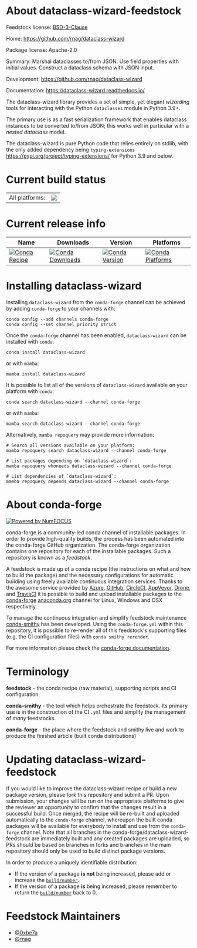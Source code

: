 About dataclass-wizard-feedstock
================================

Feedstock license: [BSD-3-Clause](https://github.com/conda-forge/dataclass-wizard-feedstock/blob/main/LICENSE.txt)

Home: https://github.com/rnag/dataclass-wizard

Package license: Apache-2.0

Summary: Marshal dataclasses to/from JSON. Use field properties with initial values. Construct a dataclass schema with JSON input.

Development: https://github.com/rnag/dataclass-wizard

Documentation: https://dataclass-wizard.readthedocs.io/

The dataclass-wizard library provides a set of simple, yet
elegant *wizarding* tools for interacting with the Python
`dataclasses` module in Python 3.9+.

The primary use is as a fast serialization framework that enables
dataclass instances to be converted to/from JSON; this works well
in particular with a *nested dataclass* model.

The dataclass-wizard is pure Python code that relies entirely on
stdlib, with the only added dependency being
`typing-extensions` <https://pypi.org/project/typing-extensions/>
for Python 3.9 and below.


Current build status
====================


<table><tr><td>All platforms:</td>
    <td>
      <a href="https://dev.azure.com/conda-forge/feedstock-builds/_build/latest?definitionId=15600&branchName=main">
        <img src="https://dev.azure.com/conda-forge/feedstock-builds/_apis/build/status/dataclass-wizard-feedstock?branchName=main">
      </a>
    </td>
  </tr>
</table>

Current release info
====================

| Name | Downloads | Version | Platforms |
| --- | --- | --- | --- |
| [![Conda Recipe](https://img.shields.io/badge/recipe-dataclass--wizard-green.svg)](https://anaconda.org/conda-forge/dataclass-wizard) | [![Conda Downloads](https://img.shields.io/conda/dn/conda-forge/dataclass-wizard.svg)](https://anaconda.org/conda-forge/dataclass-wizard) | [![Conda Version](https://img.shields.io/conda/vn/conda-forge/dataclass-wizard.svg)](https://anaconda.org/conda-forge/dataclass-wizard) | [![Conda Platforms](https://img.shields.io/conda/pn/conda-forge/dataclass-wizard.svg)](https://anaconda.org/conda-forge/dataclass-wizard) |

Installing dataclass-wizard
===========================

Installing `dataclass-wizard` from the `conda-forge` channel can be achieved by adding `conda-forge` to your channels with:

```
conda config --add channels conda-forge
conda config --set channel_priority strict
```

Once the `conda-forge` channel has been enabled, `dataclass-wizard` can be installed with `conda`:

```
conda install dataclass-wizard
```

or with `mamba`:

```
mamba install dataclass-wizard
```

It is possible to list all of the versions of `dataclass-wizard` available on your platform with `conda`:

```
conda search dataclass-wizard --channel conda-forge
```

or with `mamba`:

```
mamba search dataclass-wizard --channel conda-forge
```

Alternatively, `mamba repoquery` may provide more information:

```
# Search all versions available on your platform:
mamba repoquery search dataclass-wizard --channel conda-forge

# List packages depending on `dataclass-wizard`:
mamba repoquery whoneeds dataclass-wizard --channel conda-forge

# List dependencies of `dataclass-wizard`:
mamba repoquery depends dataclass-wizard --channel conda-forge
```


About conda-forge
=================

[![Powered by
NumFOCUS](https://img.shields.io/badge/powered%20by-NumFOCUS-orange.svg?style=flat&colorA=E1523D&colorB=007D8A)](https://numfocus.org)

conda-forge is a community-led conda channel of installable packages.
In order to provide high-quality builds, the process has been automated into the
conda-forge GitHub organization. The conda-forge organization contains one repository
for each of the installable packages. Such a repository is known as a *feedstock*.

A feedstock is made up of a conda recipe (the instructions on what and how to build
the package) and the necessary configurations for automatic building using freely
available continuous integration services. Thanks to the awesome service provided by
[Azure](https://azure.microsoft.com/en-us/services/devops/), [GitHub](https://github.com/),
[CircleCI](https://circleci.com/), [AppVeyor](https://www.appveyor.com/),
[Drone](https://cloud.drone.io/welcome), and [TravisCI](https://travis-ci.com/)
it is possible to build and upload installable packages to the
[conda-forge](https://anaconda.org/conda-forge) [anaconda.org](https://anaconda.org/)
channel for Linux, Windows and OSX respectively.

To manage the continuous integration and simplify feedstock maintenance
[conda-smithy](https://github.com/conda-forge/conda-smithy) has been developed.
Using the ``conda-forge.yml`` within this repository, it is possible to re-render all of
this feedstock's supporting files (e.g. the CI configuration files) with ``conda smithy rerender``.

For more information please check the [conda-forge documentation](https://conda-forge.org/docs/).

Terminology
===========

**feedstock** - the conda recipe (raw material), supporting scripts and CI configuration.

**conda-smithy** - the tool which helps orchestrate the feedstock.
                   Its primary use is in the construction of the CI ``.yml`` files
                   and simplify the management of *many* feedstocks.

**conda-forge** - the place where the feedstock and smithy live and work to
                  produce the finished article (built conda distributions)


Updating dataclass-wizard-feedstock
===================================

If you would like to improve the dataclass-wizard recipe or build a new
package version, please fork this repository and submit a PR. Upon submission,
your changes will be run on the appropriate platforms to give the reviewer an
opportunity to confirm that the changes result in a successful build. Once
merged, the recipe will be re-built and uploaded automatically to the
`conda-forge` channel, whereupon the built conda packages will be available for
everybody to install and use from the `conda-forge` channel.
Note that all branches in the conda-forge/dataclass-wizard-feedstock are
immediately built and any created packages are uploaded, so PRs should be based
on branches in forks and branches in the main repository should only be used to
build distinct package versions.

In order to produce a uniquely identifiable distribution:
 * If the version of a package **is not** being increased, please add or increase
   the [``build/number``](https://docs.conda.io/projects/conda-build/en/latest/resources/define-metadata.html#build-number-and-string).
 * If the version of a package **is** being increased, please remember to return
   the [``build/number``](https://docs.conda.io/projects/conda-build/en/latest/resources/define-metadata.html#build-number-and-string)
   back to 0.

Feedstock Maintainers
=====================

* [@0xbe7a](https://github.com/0xbe7a/)
* [@rnag](https://github.com/rnag/)

